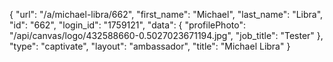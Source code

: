 {
    "url": "\/a\/michael-libra\/662",
    "first_name": "Michael",
    "last_name": "Libra",
    "id": "662",
    "login_id": "1759121",
    "data": {
        "profilePhoto": "\/api\/canvas\/logo\/432588660-0.5027023671194.jpg",
        "job_title": "Tester"
    },
    "type": "captivate",
    "layout": "ambassador",
    "title": "Michael Libra"
}
